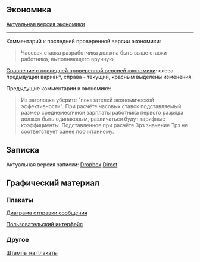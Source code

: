 ## Экономика

[Актуальная версия экономики](https://cl.ly/3l390y0V1F3r/docs_generator(29).pdf)

---

Комментарий к последней проверенной версии экономики:
> Часовая ставка разработчика должна быть выше ставки работника,
выполняющего вручную

[Сравнение с последней проверенной версией экономики](https://cl.ly/1J372n1x0V2y/secondIterationDiff.pdf): слева предыдущий вариант, справа - текущий, красным выделены изменения.

Предыдущие комментарии к экономике:
> Из заголовка уберите "показателей экономической эффективности".
При расчёте часовых ставок подставляемый размер среднемесячной зарплаты
работника первого разряда должен быть одинаковым, различаться будут
тарифные коэффициенты. Подставленное при расчёте Зрз значение Трз не
соответствует ранее посчитанному.

## Записка
Актуальная версия записки: [Dropbox](https://www.dropbox.com/s/f8bbweu49g34l24/release%288%29.pdf?dl=0)
[Direct](https://cl.ly/3w2D3v1n2Z3X/release(8).pdf)

## Графический материал
### Плакаты
[Диаграма отправки сообщения](https://github.com/haritowa-university/diploma-report/raw/master/appendecies/message_send.pdf)

[Пользовательский интерфейс](https://github.com/haritowa-university/diploma-report/raw/master/appendecies/user_interface.pdf)

### Другое
[Штампы на плакаты](https://github.com/haritowa-university/diploma-report/raw/master/appendecies/stamp.pdf)
